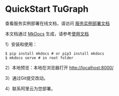 # QuickStart TuGraph

查看服务实例部署在线文档，请访问 [服务实例部署文档](https://aliyun-computenest.github.io/quickstart-tugraph)

本文档通过 [MkDocs](https://github.com/mkdocs/mkdocs) 生成，请参考[使用文档](https://www.mkdocs.org/getting-started/#installation) 

1）安装和使用：

```shell
$ pip install mkdocs # or pip3 install mkdocs
$ mkdocs serve # in root folder
```
2）本地预览：本地在浏览器打开 [http://localhost:8000/](http://localhost:8000/) 

3）通过Git提交改动。

4）联系阿里云为您部署。